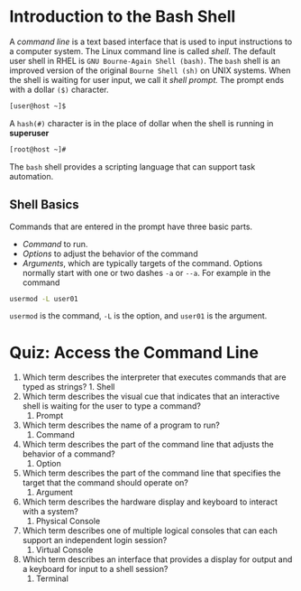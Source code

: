 # Introduction to the Bash Shell
A *command line* is a text based interface that is used to input instructions to a computer system. The Linux command line is called *shell*.
The default user shell in RHEL is `GNU Bourne-Again Shell (bash)`. The `bash` shell is an improved version of the original `Bourne Shell (sh)` on UNIX systems.
When the shell is waiting for user input, we call it *shell prompt.* The prompt ends with a dollar `($)` character.
```bash
[user@host ~]$
```
A `hash(#)` character is in the place of dollar when the shell is running in **superuser**
```bash
[root@host ~]#
```
The `bash` shell provides a scripting language that can support task automation.
## Shell Basics
Commands that are entered in the prompt have three basic parts.
- *Command* to run.
- *Options* to adjust the behavior of the command
- *Arguments*, which are typically targets of the command.
Options normally start with one or two dashes `-a` or `--a`.
For example in the command
```bash
usermod -L user01
```
`usermod` is the command, `-L` is the option, and `user01` is the argument.

# Quiz: Access the Command Line
1.   Which term describes the interpreter that executes commands that are typed as strings?
	1. Shell
2. Which term describes the visual cue that indicates that an interactive shell is waiting for the user to type a command?
	1. Prompt
3. Which term describes the name of a program to run?
	1. Command
4. Which term describes the part of the command line that adjusts the behavior of a command?
	1. Option
5. Which term describes the part of the command line that specifies the target that the command should operate on?
	1. Argument
6. Which term describes the hardware display and keyboard to interact with a system?
	1. Physical Console
7. Which term describes one of multiple logical consoles that can each support an independent login session?
	1. Virtual Console
8. Which term describes an interface that provides a display for output and a keyboard for input to a shell session?
	1. Terminal